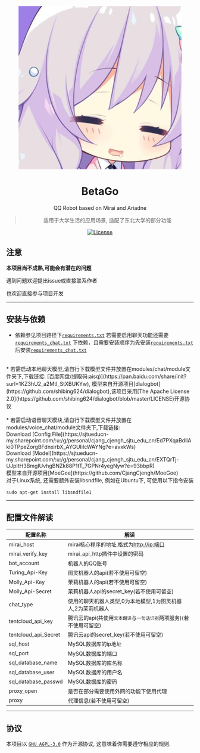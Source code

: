 <div align="center">
<img src=".github/betago.jpg"/>

# BetaGo

QQ Robot based on Mirai and Ariadne

> 适用于大学生活的应用场景, 适配了东北大学的部分功能

<a href="https://github.com/Yastruhank/BetaGo/blob/main/LICENSE"><img alt="License" src="https://img.shields.io/badge/license-APGL--3.0-green"></a>
</div>

## 注意

**本项目尚不成熟,可能会有潜在的问题**

遇到问题欢迎提出issue或直接联系作者

也欢迎直接参与项目开发

--------

## 安装与依赖

* 依赖参见项目路径下[`requirements.txt`](requirements.txt)
若需要启用聊天功能还需要[`requirements_chat.txt`](requirements_chat.txt)
下依赖，且需要安装顺序为先安装[`requirements.txt`](requirements.txt)后安装[`requirements_chat.txt`](requirements_chat.txt)</br>
</br>
* 若需启动本地聊天模型,请自行下载模型文件并放置在modules/chat/module文件夹下,下载链接:
[百度网盘(提取码:aisq)](https://pan.baidu.com/share/init?surl=1KZ3hU2_a2MtI_StXBUKYw), 模型来自开源项目[dialogbot](https://github.com/shibing624/dialogbot),该项目采用[The Apache License 2.0](https://github.com/shibing624/dialogbot/blob/master/LICENSE)开源协议
</br>
</br>
* 若需启动语音聊天模块,请自行下载模型文件并放置在modules/voice_chat/module文件夹下,下载链接:</br>
Download [Config File](https://sjtueducn-my.sharepoint.com/:u:/g/personal/cjang_cjengh_sjtu_edu_cn/Ed7PXqaBdllAki0TPpeZorgBFdnxirbX_AYGUIiIcWAYNg?e=avxkWs)</br>
Download [Model](https://sjtueducn-my.sharepoint.com/:u:/g/personal/cjang_cjengh_sjtu_edu_cn/EXTQrTj-UJpItH3BmgIUvhgBNZk88P1tT_7GPNr4yegNyw?e=93bbpR)</br>
模型来自开源项目[MoeGoe](https://github.com/CjangCjengh/MoeGoe)</br>
对于Linux系统, 还需要额外安装libsndfile, 例如在Ubuntu下, 可使用以下指令安装

```shell
sudo apt-get install libsndfile1
```

--------

## 配置文件解读

| 配置名称 | 解读 |
| --- | --- |
mirai_host | mirai核心程序的地址,格式为<http://ip:端口>
mirai_verify_key | mirai_api_http插件中设置的密码
bot_account | 机器人的QQ账号
Turing_Api-Key | 图灵机器人的api(若不使用可留空)
Molly_Api-Key | 茉莉机器人的api(若不使用可留空)
Molly_Api-Secret | 茉莉机器人api的secret_key(若不使用可留空)
chat_type | 使用的聊天机器人类型,0为本地模型,1为图灵机器人,2为茉莉机器人
tentcloud_api_key | 腾讯云的api(共使用`文本翻译`与`一句话识别`两项服务)(若不使用可留空)
tentcloud_api_Secret | 腾讯云api的secret_key(若不使用可留空)
sql_host | MySQL数据库的ip地址
sql_port | MySQL数据库的端口
sql_database_name | MySQL数据库的库名称
sql_database_user | MySQL数据库的用户名
sql_database_passwd | MySQL数据库的密码
proxy_open | 是否在部分需要使用外网的功能下使用代理
proxy | 代理信息(若不使用可留空)

-------

## 协议

本项目以 [`GNU AGPL-3.0`](https://choosealicense.com/licenses/agpl-3.0/) 作为开源协议, 这意味着你需要遵守相应的规则.
